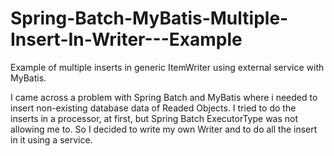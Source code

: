 # Spring-Batch-MyBatis-Multiple-Insert-In-Writer---Example
Example of multiple inserts in generic ItemWriter using external service with MyBatis.

I came across a problem with Spring Batch and MyBatis where i needed to insert non-existing database data of Readed Objects.
I tried to do the inserts in a processor, at first, but Spring Batch ExecutorType was not allowing me to.
So I decided to write my own Writer and to do all the insert in it using a service.
